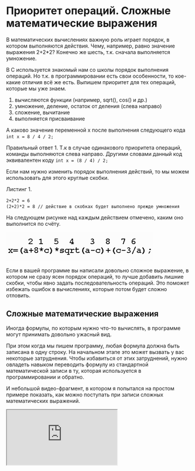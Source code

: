 # Приоритет операций. Cложные математические выражения

В математических вычислениях важную роль играет порядок, в котором выполняются действия. Чему, например, равно значение выражения 2+2*2? Конечно же шесть, т.к. сначала выполняется умножение.

В C используется знакомый нам со школы порядок выполнения операций. Но т.к. в программировании есть свои особенности, то кое-какие отличия всё же есть. Выпишем приоритет для тех операций, которые мы уже знаем.

1. вычисляются функции (например, sqrt(), cos() и др.)
2. умножение, деление, остаток от деления (слева направо)
3. сложение, вычитание
4. выполняется присваивание

А каково значение переменной x после выполнения следующего кода `int x = 8 / 4 / 2;`

Правильный ответ 1. Т.к в случае одинакового приоритета операций, команды выполняются слева направо. Другими словами данный код эквивалентен коду `int x = (8 / 4) / 2;`

Если нам нужно изменить порядок выполнения действий, то мы можем использовать для этого круглые скобки.

Листинг 1.

```
2+2*2 = 6
(2+2)*2 = 8 // действие в скобках будет выполнено прежде умножения
```

На следующем рисунке над каждым действием отмечено, каким оно выполнится по счёту.

![Приоритет операций в си. Пример.](./priority.png)


Если в вашей программе вы написали довольно сложное выражение, в котором не сразу ясен порядок операций, то лучше добавить лишние скобки, чтобы явно задать последовательность операций. Это поможет избежать ошибок в вычислениях, которые потом будет сложно отловить.

## Сложные математические выражения

Иногда формулы, по которым нужно что-то вычислять, в программе могут принимать довольно ужасный вид.

При этом когда мы пишем программу, любая формула должна быть записана в одну строку. На начальном этапе это может вызвать у вас некоторые затруднения. Чтобы избавиться от этих затруднений, нужно овладеть навыком переводить формулу из стандартной математической записи в ту, которая используется в программировании и обратно.

И небольшой видео-фрагмент, в котором я попытался на простом примере показать, как можно поступать при записи сложных математических выражений.

<iframe class="video" src="https://www.youtube.com/embed/Gx6KUtmRmHs"  allowfullscreen></iframe>